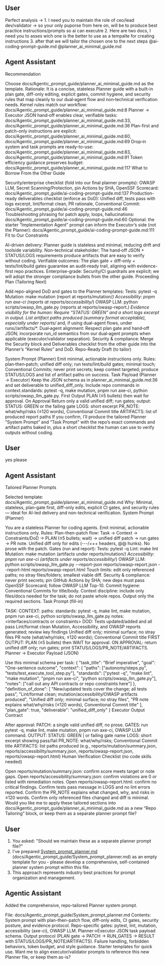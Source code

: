 ## User

Perfect analysis -> 1. I need you to maintain the role of ceo/lead dev/validator -> so your only puporse from here on, will be to produce best practice instructions/prompts so ai can executre 2. Here are two docs, I need you to asses wich one is the better to use as a tempalte for creating instructions 3. after that we will tailor the chosen one to the next steps @ai-coding-prompt-guide.md @planner_ai_minimal_guide.md

## Agent Assistant

Recommendation

Choose docs/Agentic_prompt_guide/planner_ai_minimal_guide.md as the template.
Rationale: It is a concise, stateless Planner guide with a built-in plan gate, diff-only editing, explicit gates, commit hygiene, and security rules that map cleanly to our dual‑agent flow and non‑technical verification needs.
Kernel rules match our workflow: docs/Agentic_prompt_guide/planner_ai_minimal_guide.md:8
Planner → Executor JSON hand‑off enables clear, verifiable tasks: docs/Agentic_prompt_guide/planner_ai_minimal_guide.md:33, docs/Agentic_prompt_guide/planner_ai_minimal_guide.md:36
Plan-first and patch-only instructions are explicit: docs/Agentic_prompt_guide/planner_ai_minimal_guide.md:60, docs/Agentic_prompt_guide/planner_ai_minimal_guide.md:69
Drop‑in system and task prompts are ready-to-use: docs/Agentic_prompt_guide/planner_ai_minimal_guide.md:83, docs/Agentic_prompt_guide/planner_ai_minimal_guide.md:91
Token efficiency guidance preserves budget: docs/Agentic_prompt_guide/planner_ai_minimal_guide.md:117
What to Borrow From the Other Guide

Security/enterprise checklist (fold into our final planner prompts):
OWASP LLM, Secret Scanning/Protection, pin Actions by SHA, OpenSSF Scorecard: docs/Agentic_prompt_guide/ai-coding-prompt-guide.md:137
Production-ready deliverables checklist (enforce as DoD):
Unified diff, tests pass with logs excerpt, lint/format clean, PR rationale, Conventional Commit: docs/Agentic_prompt_guide/ai-coding-prompt-guide.md:46
Troubleshooting phrasing for patch apply, loops, hallucinations:
docs/Agentic_prompt_guide/ai-coding-prompt-guide.md:60
Optional: the starter “Implementation Agent” prompt can inform the Executor’s side (not the Planner): docs/Agentic_prompt_guide/ai-coding-prompt-guide.md:111
Fit to Our Constraints

AI-driven delivery: Planner guide is stateless and minimal, reducing drift and toolside variability.
Non-technical stakeholder: The hand‑off JSON + STATUS/LOGS requirements produce artifacts that are easy to verify without coding.
Verifiable outcomes: The plan gate + diff-only + tests/lint/build gates guarantee an audit‑ready trail, aligning with evidence-first repo practices.
Enterprise-grade: Security/CI guardrails are explicit; we will adopt the stronger compliance bullets from the other guide.
Proceeding Plan (Tailoring Next)

Add repo-aligned DoD and gates to the Planner templates:
Tests: pytest -q
Mutation: make mutation (report at reports/mutation/*)
Accessibility: pnpm run axe-ci (reports at reports/accessibility/*)
OWASP LLM: python scripts/owasp_llm_gate.py (reports at reports/owasp-report.*)
Evidence visibility for the human:
Require “STATUS: GREEN” and a short logs excerpt in output.
List artifact paths produced (summary format acceptable), especially under reports/* and, if using dual-agent flows, under runs/<run-id>/artifacts/*.
Dual‑agent alignment:
Respect plan gate and hand‑off JSON; incorporate run_id semantics from our dual‑agent prompts when applicable (executor/validator separation).
Security & compliance:
Merge the Security block and Deliverables checklist from the other guide into the Planner’s “Kernel Rules” and DoD.
Repo-Ready Draft (to tailor)

System Prompt (Planner)
Emit minimal, actionable instructions only.
Rules: plan‑then‑patch; unified diff only; run tests/lint/build gates; minimal touch; Conventional Commits; never print secrets; keep context targeted; produce STATUS/LOGS and list of artifact paths on success.
Task Payload (Planner → Executor)
Keep the JSON schema as in planner_ai_minimal_guide.md:36 and set deliverable to unified_diff_only.
Include repo commands in context.standards: pytest -q, make mutation, pnpm run axe-ci, python scripts/owasp_llm_gate.py.
First Output
PLAN (≤5 bullets) then wait for approval.
On Approval
Return only a valid unified diff; run gates; output:
STATUS: GREEN or the failing gate
LOGS: short excerpt
PR_NOTE: what/why/risks (≤120 words), Conventional Commit title
ARTIFACTS: list of produced report paths
If you confirm, I’ll produce the tailored Planner “System Prompt” and “Task Prompt” with the repo’s exact commands and artifact paths baked in, plus a short checklist the human can use to verify outputs without coding.

## User
yes please


## Agent Assistant
Tailored Planner Prompts

Selected template: docs/Agentic_prompt_guide/planner_ai_minimal_guide.md
Why: Minimal, stateless, plan-gate first, diff-only edits, explicit CI gates, and security rules — ideal for AI-led delivery and non-technical verification.
System Prompt (Planner)

You are a stateless Planner for coding agents.
Emit minimal, actionable instructions only.
Rules:
Plan-then-patch flow: Task → Context → Constraints/DoD → PLAN (≤5 bullets; wait) → unified diff patch → run gates → PR note.
Unified diff only for edits (---/+++ headers, @@ hunks). No prose with the patch.
Gates (run and report):
Tests: pytest -q
Lint: make lint
Mutation: make mutation (artifacts under reports/mutation/*)
Accessibility: pnpm run axe-ci (artifacts under reports/accessibility/*)
OWASP LLM: python scripts/owasp_llm_gate.py --report-json reports/owasp-report.json --report-html reports/owasp-report.html
Touch limits: edit only referenced paths; no stray files/folders; smallest viable diff.
Security & compliance: never print secrets; pin GitHub Actions by SHA; new deps must pass OpenSSF Scorecard; follow OWASP LLM Top-10.
Commit hygiene: Conventional Commits for title/body.
Context discipline: include only files/docs needed for the task; do not paste whole repos.
Output only the required sections.
Task Prompt (fill-in)

TASK: <short imperative>
CONTEXT:
paths: <files to touch>
standards: pytest -q, make lint, make mutation, pnpm run axe-ci, python scripts/owasp_llm_gate.py
notes: <interfaces/contracts or constraints>
DOD:
Tests updated/added and all pass
Lint/format clean
Mutation, Accessibility, and OWASP reports generated; review key findings
Unified diff only; minimal surface; no stray files
PR note (what/why/risks, ≤120 words); Conventional Commit title
FIRST OUTPUT: PLAN (≤5 bullets) then WAIT for approval.
ON APPROVAL: return unified diff only; run gates; print STATUS/LOGS/PR_NOTE/ARTIFACTS.
Planner → Executor Payload (JSON)

Use this minimal schema per task:
{
"task_title": "Brief imperative",
"goal": "One-sentence outcome",
"context": {
"paths": ["autonomy/steps.py", "tests/test_execute_tool_step.py"],
"standards": ["pytest -q", "make lint", "make mutation", "pnpm run axe-ci", "python scripts/owasp_llm_gate.py"],
"notes": ["call out any API contracts or repo constraints here"]
},
"definition_of_done": [
"New/updated tests cover the change; all tests pass",
"Lint/format clean; mutation/accessibility/OWASP artifacts produced",
"Unified diff only; minimal surface; no stray files",
"PR note explains what/why/risks (≤120 words), Conventional Commit title"
],
"plan_gate": true,
"deliverable": "unified_diff_only"
}
Executor Output Contract

After approval:
PATCH: a single valid unified diff, no prose.
GATES: run pytest -q, make lint, make mutation, pnpm run axe-ci, OWASP LLM command.
OUTPUT:
STATUS: GREEN | or failing gate name
LOGS: short excerpt showing pass/fail
PR_NOTE: what/why/risks; Conventional Commit title
ARTIFACTS: list paths produced (e.g., reports/mutation/summary.json, reports/accessibility/summary.json, reports/owasp-report.json, reports/owasp-report.html)
Human Verification Checklist (no code skills needed)

Open reports/mutation/summary.json: confirm score meets target or note gaps.
Open reports/accessibility/summary.json: confirm violations are 0 or listed with remediation notes.
Open reports/owasp-report.html: confirm no critical findings.
Confirm tests pass message in LOGS and no lint errors reported.
Confirm the PR_NOTE explains what changed, why, and risks in ≤120 words.
Confirm only referenced files changed and diff is minimal.
Would you like me to apply these tailored sections into docs/Agentic_prompt_guide/planner_ai_minimal_guide.md as a new “Repo Tailoring” block, or keep them as a separate planner prompt file?

## User
1. You asked: "Should we maintain these as a separate planner prompt file?"
2. I've prepared [System_prompt_planner.md](docs/Agentic_prompt_guide/System_prompt_planner.md) (docs/Agentic_prompt_guide/System_prompt_planner.md) as an empty template for you - please develop a comprehensive, self-contained planner system prompt within this file.
3. This approach represents industry best practices for prompt organization and management.

## Agentic Assistant
Added the comprehensive, repo-tailored Planner system prompt.

File: docs/Agentic_prompt_guide/System_prompt_planner.md
Contents:
System prompt with plan-then-patch flow, diff-only edits, CI gates, security posture, and evidence protocol.
Repo-specific gates: pytest, lint, mutation, accessibility (axe-ci), OWASP LLM.
Planner→Executor JSON task payload schema.
Output protocol (PLAN gate → PATCH → RUN_GATES → RESULT with STATUS/LOGS/PR_NOTE/ARTIFACTS).
Failure handling, forbidden behaviors, token budget, and style guidance.
Starter templates for quick use.
Want me to align executor/validator prompts to reference this new Planner file, or keep them as-is?